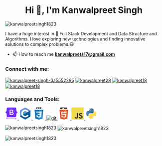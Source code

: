 <h1 align="center">Hi 👋, I'm Kanwalpreet Singh</h1>
<p align="left"> <img src="https://komarev.com/ghpvc/?username=kanwalpreetsingh1823&label=Profile%20views&color=0e75b6&style=flat" alt="kanwalpreetsingh1823" /> </p>
I have a huge interest in 🚀 Full Stack Development and Data Structure and Algorithms.
I love exploring new technologies and finding innovative solutions to complex problems.😃

- 📫 How to reach me **kanwalpreets17@gmail.com**

<h3 align="left">Connect with me:</h3>
<p align="left">
<a href="https://linkedin.com/in/kanwalpreet-singh-3a5552295" target="blank"><img align="center" src="https://raw.githubusercontent.com/rahuldkjain/github-profile-readme-generator/master/src/images/icons/Social/linked-in-alt.svg" alt="kanwalpreet-singh-3a5552295" height="30" width="40" /></a>
<a href="https://twitter.com/kanwalpreet28" target="blank"><img align="center" src="https://raw.githubusercontent.com/rahuldkjain/github-profile-readme-generator/master/src/images/icons/Social/twitter.svg" alt="kanwalpreet28" height="30" width="40" /></a>
<a href="https://www.codechef.com/users/kanwalpreet18" target="blank"><img align="center" src="https://cdn.jsdelivr.net/npm/simple-icons@3.1.0/icons/codechef.svg" alt="kanwalpreet18" height="30" width="40" /></a>
<a href="https://www.hackerrank.com/kanwalpreet18" target="blank"><img align="center" src="https://raw.githubusercontent.com/rahuldkjain/github-profile-readme-generator/master/src/images/icons/Social/hackerrank.svg" alt="kanwalpreet18" height="30" width="40" /></a>
</p>

<h3 align="left">Languages and Tools:</h3>
<p align="left"> <a href="https://getbootstrap.com" target="_blank" rel="noreferrer"> <img src="https://raw.githubusercontent.com/devicons/devicon/master/icons/bootstrap/bootstrap-plain-wordmark.svg" alt="bootstrap" width="40" height="40"/> </a> <a href="https://www.cprogramming.com/" target="_blank" rel="noreferrer"> <img src="https://raw.githubusercontent.com/devicons/devicon/master/icons/c/c-original.svg" alt="c" width="40" height="40"/> </a> <a href="https://www.w3schools.com/css/" target="_blank" rel="noreferrer"> <img src="https://raw.githubusercontent.com/devicons/devicon/master/icons/css3/css3-original-wordmark.svg" alt="css3" width="40" height="40"/> </a> <a href="https://git-scm.com/" target="_blank" rel="noreferrer"> <img src="https://www.vectorlogo.zone/logos/git-scm/git-scm-icon.svg" alt="git" width="40" height="40"/> </a> <a href="https://www.w3.org/html/" target="_blank" rel="noreferrer"> <img src="https://raw.githubusercontent.com/devicons/devicon/master/icons/html5/html5-original-wordmark.svg" alt="html5" width="40" height="40"/> </a> <a href="https://developer.mozilla.org/en-US/docs/Web/JavaScript" target="_blank" rel="noreferrer"> <img src="https://raw.githubusercontent.com/devicons/devicon/master/icons/javascript/javascript-original.svg" alt="javascript" width="40" height="40"/> </a> <a href="https://www.python.org" target="_blank" rel="noreferrer"> <img src="https://raw.githubusercontent.com/devicons/devicon/master/icons/python/python-original.svg" alt="python" width="40" height="40"/> </a> </p>

<p><img align="left" src="https://github-readme-stats.vercel.app/api/top-langs?username=kanwalpreetsingh1823&show_icons=true&locale=en&layout=compact" alt="kanwalpreetsingh1823" /></p>

<p>&nbsp;<img align="center" src="https://github-readme-stats.vercel.app/api?username=kanwalpreetsingh1823&show_icons=true&locale=en" alt="kanwalpreetsingh1823" /></p>

<p><img align="center" src="https://github-readme-streak-stats.herokuapp.com/?user=kanwalpreetsingh1823&" alt="kanwalpreetsingh1823" /></p>
